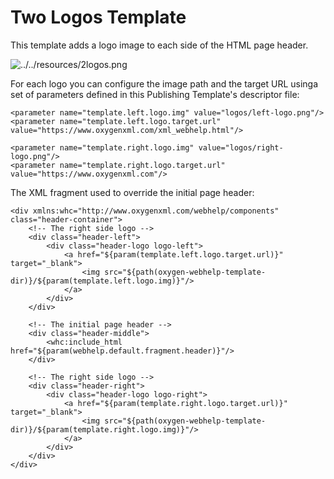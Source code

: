 # Two Logos Template
This template adds a logo image to each side of the HTML page header. 

![../../resources/2logos.png](../../resources/2logos.png)

For each logo you can configure the image path and the target URL usinga set of parameters defined in this Publishing Template's descriptor file:
```
<parameter name="template.left.logo.img" value="logos/left-logo.png"/>
<parameter name="template.left.logo.target.url" value="https://www.oxygenxml.com/xml_webhelp.html"/>

<parameter name="template.right.logo.img" value="logos/right-logo.png"/>
<parameter name="template.right.logo.target.url" value="https://www.oxygenxml.com"/>
```

The XML fragment used to override the initial page header:
```
<div xmlns:whc="http://www.oxygenxml.com/webhelp/components" class="header-container">
    <!-- The right side logo -->
    <div class="header-left">
        <div class="header-logo logo-left">
            <a href="${param(template.left.logo.target.url)}" target="_blank">
                <img src="${path(oxygen-webhelp-template-dir)}/${param(template.left.logo.img)}"/>
            </a>
        </div>
    </div>
    
    <!-- The initial page header --> 
    <div class="header-middle">
        <whc:include_html href="${param(webhelp.default.fragment.header)}"/>
    </div>
    
    <!-- The right side logo --> 
    <div class="header-right">
        <div class="header-logo logo-right">
            <a href="${param(template.right.logo.target.url)}" target="_blank">
                <img src="${path(oxygen-webhelp-template-dir)}/${param(template.right.logo.img)}"/>
            </a>
        </div>
    </div>
</div>

```
